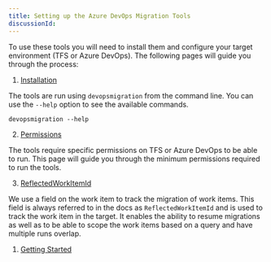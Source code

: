 ```yaml
---
title: Setting up the Azure DevOps Migration Tools
discussionId:
---
```


To use these tools you will need to install them and configure your target environment (TFS or Azure DevOps). The following pages will guide you through the process:

1. [Installation](installation.md)

The tools are run using `devopsmigration` from the command line. You can use the `--help` option to see the available commands.

```shell
devopsmigration --help
```

2. [Permissions](permissions.md)

The tools require specific permissions on TFS or Azure DevOps to be able to run. This page will guide you through the minimum permissions required to run the tools.

3. [ReflectedWorkItemId](reflectedworkitemid.md)

We use a field on the work item to track the migration of work items. This field is always referred to in the docs as `ReflectedWorkItemId` and is used to track the work item in the target. It enables the ability to resume migrations as well as to be able to scope the work items based on a query and have multiple runs overlap.

1. [Getting Started](../getstarted/)
